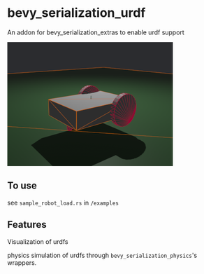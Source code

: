 # bevy_serialization_urdf

An addon for bevy_serialization_extras to enable urdf support

![diff_bot](diff_bot.png)

## To use

see `sample_robot_load.rs` in `/examples`

## Features

Visualization of urdfs

physics simulation of urdfs through `bevy_serialization_physics`'s wrappers.
